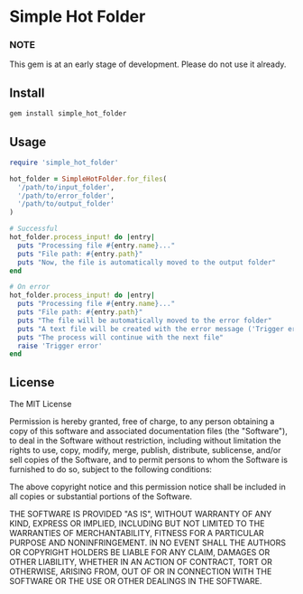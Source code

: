 # Simple Hot Folder

### NOTE

This gem is at an early stage of development. Please do not use it already.


## Install

```bash
gem install simple_hot_folder
```

## Usage

```ruby
require 'simple_hot_folder'

hot_folder = SimpleHotFolder.for_files(
  '/path/to/input_folder',
  '/path/to/error_folder',
  '/path/to/output_folder'
)

# Successful
hot_folder.process_input! do |entry|
  puts "Processing file #{entry.name}..."
  puts "File path: #{entry.path}"
  puts "Now, the file is automatically moved to the output folder"
end

# On error
hot_folder.process_input! do |entry|
  puts "Processing file #{entry.name}..."
  puts "File path: #{entry.path}"
  puts "The file will be automatically moved to the error folder"
  puts "A text file will be created with the error message ('Trigger error')"
  puts "The process will continue with the next file"
  raise 'Trigger error'
end
```

## License

The MIT License

Permission is hereby granted, free of charge, to any person obtaining a copy
of this software and associated documentation files (the "Software"), to deal
in the Software without restriction, including without limitation the rights
to use, copy, modify, merge, publish, distribute, sublicense, and/or sell
copies of the Software, and to permit persons to whom the Software is
furnished to do so, subject to the following conditions:

The above copyright notice and this permission notice shall be included in
all copies or substantial portions of the Software.

THE SOFTWARE IS PROVIDED "AS IS", WITHOUT WARRANTY OF ANY KIND, EXPRESS OR
IMPLIED, INCLUDING BUT NOT LIMITED TO THE WARRANTIES OF MERCHANTABILITY,
FITNESS FOR A PARTICULAR PURPOSE AND NONINFRINGEMENT. IN NO EVENT SHALL THE
AUTHORS OR COPYRIGHT HOLDERS BE LIABLE FOR ANY CLAIM, DAMAGES OR OTHER
LIABILITY, WHETHER IN AN ACTION OF CONTRACT, TORT OR OTHERWISE, ARISING FROM,
OUT OF OR IN CONNECTION WITH THE SOFTWARE OR THE USE OR OTHER DEALINGS IN
THE SOFTWARE.
